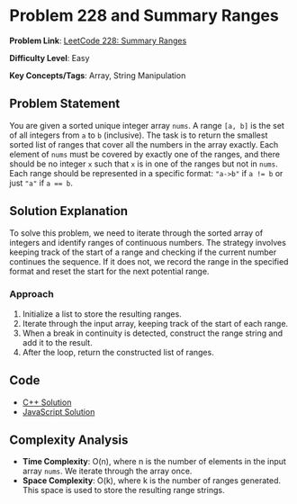 # Problem 228 and Summary Ranges

**Problem Link**: [LeetCode 228: Summary Ranges](https://leetcode.com/problems/summary-ranges/)

**Difficulty Level**: Easy

**Key Concepts/Tags**: Array, String Manipulation

## Problem Statement

You are given a sorted unique integer array `nums`. A range `[a, b]` is the set of all integers from `a` to `b` (inclusive). The task is to return the smallest sorted list of ranges that cover all the numbers in the array exactly. Each element of `nums` must be covered by exactly one of the ranges, and there should be no integer `x` such that `x` is in one of the ranges but not in `nums`. Each range should be represented in a specific format: `"a->b"` if `a != b` or just `"a"` if `a == b`.

## Solution Explanation

To solve this problem, we need to iterate through the sorted array of integers and identify ranges of continuous numbers. The strategy involves keeping track of the start of a range and checking if the current number continues the sequence. If it does not, we record the range in the specified format and reset the start for the next potential range.

### Approach
1. Initialize a list to store the resulting ranges.
2. Iterate through the input array, keeping track of the start of each range.
3. When a break in continuity is detected, construct the range string and add it to the result.
4. After the loop, return the constructed list of ranges.

## Code
- [C++ Solution](./solution_1.cpp)
- [JavaScript Solution](./solution_2.js)


## Complexity Analysis

- **Time Complexity**: O(n), where n is the number of elements in the input array `nums`. We iterate through the array once.
- **Space Complexity**: O(k), where k is the number of ranges generated. This space is used to store the resulting range strings.